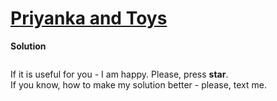 # [Priyanka and Toys](https://www.hackerrank.com/challenges/priyanka-and-toys/problem)

**Solution**
```python
```

If it is useful for you - I am happy. Please, press **star**.  
If you know, how to make my solution better - please, text me.
